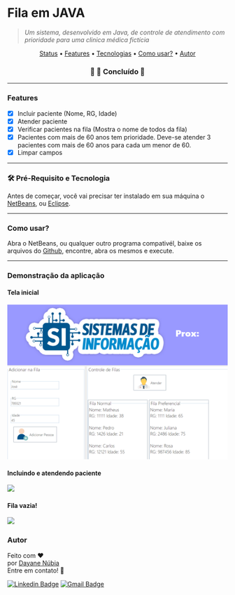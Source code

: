 # Fila em JAVA
>  *Um sistema, desenvolvido em Java, de controle de atendimento com prioridade para uma clinica médica fictícia*  

<p align="center">
 <a href="#status">Status</a> • 
 <a href="#features"> Features</a> • 
 <a href="#requisito">Tecnologias</a> • 
 <a href="#use">Como usar?</a> • 
 <a href="#autor">Autor</a>
</p>

<h3 align="center" <a name="status"></a> 
    🚧  🚀 Concluído   🚧
</h3>

<hr>

<h3 aling="right" <a name="features"></a> 
     Features
</h3>

- [x] Incluir paciente (Nome, RG, Idade)    
- [x] Atender paciente    
- [x] Verificar pacientes na fila (Mostra o nome de todos da fila)  
- [x] Pacientes com mais de 60 anos tem prioridade. Deve-se atender 3 pacientes com mais de 60 anos para cada um menor de 60.
- [x] Limpar campos 

<hr>

<h3 aling="right" <a name="requisito"></a>
  🛠 Pré-Requisito e Tecnologia 
</h3>

Antes de começar, você vai precisar ter instalado em sua máquina o [NetBeans](https://netbeans.apache.org/download/nb125/nb125.html), ou [Eclipse](https://www.eclipse.org/downloads/).

<hr>

<h3 aling="right" <a name="use"></a>
   Como usar?
</h3>

Abra o NetBeans, ou qualquer outro programa compativél, baixe os arquivos do [Github](https://github.com/dayanenubia/pilhaJava.git), encontre, abra os mesmos e execute.

<hr>

<h3 aling="right" <a name="use"></a>
   Demonstração da aplicação
</h3>

<h4 aling="center">
   Tela inicial
 </h4>
 
 ![](https://github.com/dayanenubia/filaJava/blob/main/assets/inicio.PNG?raw=true)
 
 <h4 aling="center">
   Incluindo  e atendendo paciente
</h4>

![](https://github.com/dayanenubia/pilhaJava/blob/main/assets/atendimento.PNG?raw=true)

<h4 aling="center">
   Fila vazia!
</h4>

![](https://github.com/dayanenubia/pilhaJava/blob/main/assets/fim.PNG?raw=true)

<h3 aling="right" <a name="autor"></a>
   Autor
</h3>

Feito com ❤️</br> 
por <a href="https://github.com/dayanenubia/dayanenubia.git" > Dayane Núbia </a> </br> 
Entre em contato! 👋

[![Linkedin Badge](https://img.shields.io/badge/-DayaneNubia-blue?style=flat-square&logo=Linkedin&logoColor=white&link=https://www.linkedin.com/in/dayane-n%C3%BAbia-862a35234/)](https://www.linkedin.com/in/dayane-n%C3%BAbia-862a35234/) 
[![Gmail Badge](https://img.shields.io/badge/-dayane.nubia67@gmail.com-c14438?style=flat-square&logo=Gmail&logoColor=white&link=dayane.nubia67@gmail.com)](dayane.nubia67@gmail.com)

